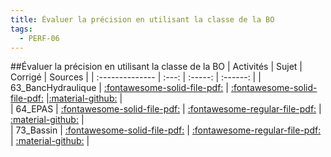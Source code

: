 ```yaml
---
title: Évaluer la précision en utilisant la classe de la BO 
tags:
  - PERF-06
---
```

[comment]: <> (Généré automatiquement par make_all_activites.py, creation_fichiers_activites)

##Évaluer la précision en utilisant la classe de la BO 
| Activités | Sujet | Corrigé | Sources  | 
| :-------------- | :---: | :-----: | :------: | 
| 63_BancHydraulique | [:fontawesome-solid-file-pdf:](https://xpessoles-cpge.fr/pdf/PERF-06_63_BancHydraulique_Sujet.pdf) | [:fontawesome-solid-file-pdf:](https://xpessoles-cpge.fr/pdf/PERF-06_63_BancHydraulique_Corrige.pdf) |[:material-github:](https://github.com/xpessoles/PSI_ExercicesCompetences/tree/main/3_BancHydraulique) |  
| 64_EPAS | [:fontawesome-solid-file-pdf:](https://xpessoles-cpge.fr/pdf/PERF-06_64_EPAS_Sujet.pdf) | [:fontawesome-regular-file-pdf:](https://xpessoles-cpge.fr/pdf/PERF-06_64_EPAS_Corrige.pdf) | [:material-github:](https://github.com/xpessoles/PSI_ExercicesCompetences/tree/main/4_EPAS) |  
| 73_Bassin | [:fontawesome-solid-file-pdf:](https://xpessoles-cpge.fr/pdf/PERF-06_73_Bassin_Sujet.pdf) | [:fontawesome-regular-file-pdf:](https://xpessoles-cpge.fr/pdf/PERF-06_73_Bassin_Corrige.pdf) | [:material-github:](https://github.com/xpessoles/PSI_ExercicesCompetences/tree/main/3_Bassin) |  

